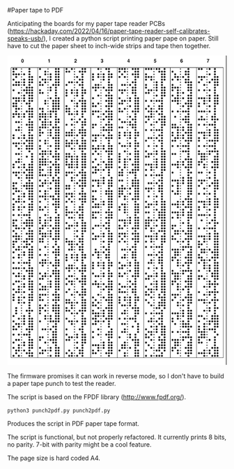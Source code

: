 #Paper tape to PDF


Anticipating the boards for my paper tape reader PCBs (https://hackaday.com/2022/04/16/paper-tape-reader-self-calibrates-speaks-usb/), I created a python script printing paper pape on paper. 
Still have to cut the paper sheet to inch-wide strips and tape then together.

![screendump of page 1 of the PDF](punch2pdf.py.pdf.png)

The firmware promises it can work in reverse mode, so I don't have to build a paper tape punch to test the reader.

The script is based on the FPDF library (http://www.fpdf.org/).

    python3 punch2pdf.py punch2pdf.py

Produces the script in PDF paper tape format.

The script is functional, but not properly refactored. It currently prints 8 bits, no parity. 7-bit with parity might be a cool feature.

The page size is hard coded A4.
